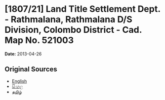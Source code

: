 # [1807/21] Land Title Settlement Dept. - Rathmalana, Rathmalana D/S Division, Colombo District - Cad. Map No. 521003

**Date:** 2013-04-26

## Original Sources

- [English](https://documents.gov.lk/view/extra-gazettes/2013/4/1807-21_E.pdf)
- [සිංහල](https://documents.gov.lk/view/extra-gazettes/2013/4/1807-21_S.pdf)
- [தமிழ்](https://documents.gov.lk/view/extra-gazettes/2013/4/1807-21_T.pdf)
